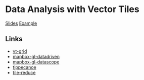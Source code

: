 # Data Analysis with Vector Tiles

[Slides](http://anandthakker.github.io/talks/foss4gna-2016/)
[Example](http://anandthakker.github.io/talks/foss4gna-2016/example.html)

## Links

<ul>
  <li><a href='https://github.com/developmentseed/vt-grid'>vt-grid</a></li>
  <li><a href='https://github.com/developmentseed/mapbox-gl-datadriven'>mapbox-gl-datadriven</a></li>
  <li><a href='https://github.com/anandthakker/mapbox-gl-datascope'>mapbox-gl-datascope</a></li>
  <li><a href='https://github.com/mapbox/tippecanoe'>tippecanoe</a></li>
  <li><a href='https://github.com/mapbox/tile-reduce'>tile-reduce</a></li>
</ul>

